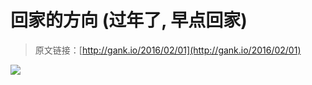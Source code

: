 # 回家的方向 (过年了, 早点回家)

> 原文链接：[http://gank.io/2016/02/01](http://gank.io/2016/02/01)

![](http://ww1.sinaimg.cn/large/7a8aed7bgw1f0ixu5rmtcj20hs0qojv5.jpg)

